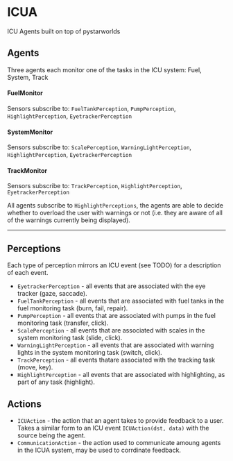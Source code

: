 # ICUA
ICU Agents built on top of pystarworlds

## Agents

Three agents each monitor one of the tasks in the ICU system: Fuel, System, Track

#### FuelMonitor

Sensors subscribe to: `FuelTankPerception`, `PumpPerception`, `HighlightPerception`, `EyetrackerPerception`

#### SystemMonitor

Sensors subscribe to: `ScalePerception`, `WarningLightPerception`, `HighlightPerception`, `EyetrackerPerception`

#### TrackMonitor

Sensors subscribe to: `TrackPerception`, `HighlightPerception`, `EyetrackerPerception`


All agents subscribe to `HighlightPerceptions`, the agents are able to decide whether to overload the user with warnings or not (i.e. they are aware of all of the warnings currently being displayed).


---------------------------

## Perceptions

Each type of perception mirrors an ICU event (see TODO) for a description of each event. 

* `EyetrackerPerception` - all events that are associated with the eye tracker (gaze, saccade).
* `FuelTankPerception` - all events that are associated with fuel tanks in the fuel monitoring task (burn, fail, repair).
* `PumpPerception` - all events that are associated with pumps in the fuel monitoring task (transfer, click).
* `ScalePerception` - all events that are associated with scales in the system monitoring task (slide, click).
* `WarningLightPerception` - all events that are associated with warning lights in the system monitoring task (switch, click).
* `TrackPerception` - all events thatare associated with the tracking task (move, key).
* `HighlightPerception` - all events that are associated with highlighting, as part of any task (highlight).

## Actions

* `ICUAction` - the action that an agent takes to provide feedback to a user. Takes a similar form to an ICU event `ICUAction(dst, data)` with the source being the agent.
* `CommunicationAction` - the action used to communicate amoung agents in the ICUA system, may be used to corrdinate feedback. 
